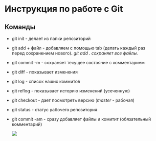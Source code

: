 # Инструкция по работе с Git

## Команды
* git init - делает из папки репозиторий
* git add + файл - добавляем c помощью tab (делать каждый раз перед сохранением нового).   *git add . сохраняет все файлы.* 
* git commit -m - сохраняет текущее состояние с комментарием
* git diff - показывает изменения
* git log - список наших коммитов
* git reflog - показывает историю изменений (усеченную)
* git checkout - дает посмотреть версию (*master* - рабочая)
* git status - статус рабочего репозитория
* git commit -am - сразу добавляет файлы и комитит (обязательный комментарий)

    ![](https://cdn.fishki.net/upload/users/2021/05/19/1146241/cbf10854147c56587e94b1c85a6f7ef9.gif)